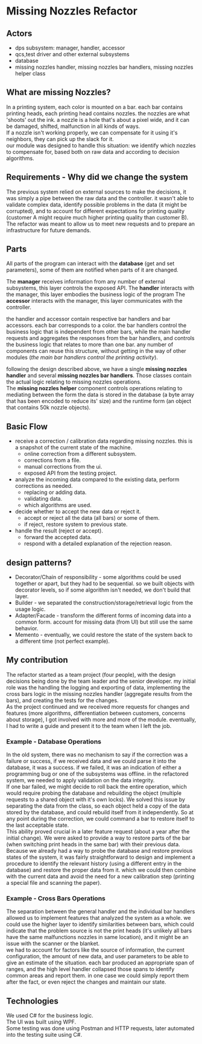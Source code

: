 # Missing Nozzles Refactor

## Actors

- dps subsystem: manager, handler, accessor
- qcs,test driver and other external subsystems
- database
- missing nozzles handler, missing nozzles bar handlers, missing nozzles helper class

## What are missing Nozzles?

In a printing system, each color is mounted on a bar. each bar contains printing heads, each printing head contains nozzles. the nozzles are what 'shoots' out the ink. a nozzle is a hole that's about a pixel wide, and it can be damaged, shifted, malfunction in all kinds of ways.  
If a nozzle isn't working properly, we can compensate for it using it's neighbors, they can pick up the slack for it.  
our module was designed to handle this situation: we identify which nozzles to compensate for, based both on raw data and according to decision algorithms.

## Requirements - Why did we change the system

The previous system relied on external sources to make the decisions, it was simply a pipe between the raw data and the controller. it wasn't able to validate complex data, identify possible problems in the data (it might be corrupted), and to account for different expectations for printing quality (customer A might require much higher printing quality than customer B).  
The refactor was meant to allow us to meet new requests and to prepare an infrastructure for future demands.

## Parts

All parts of the program can interact with the **database** (get and set parameters), some of them are notified when parts of it are changed.

The **manager** receives information from any number of external subsystems, this layer controls the exposed API.
The **handler** interacts with the manager, this layer embodies the business logic of the program
The **accessor** interacts with the manager, this layer communicates with the controller.

the handler and accessor contain respective bar handlers and bar accessors. each bar corresponds to a color. the bar handlers control the business logic that is independent from other bars, while the main handler requests and aggregates the responses from the bar handlers, and controls the business logic that relates to more than one bar. any number of components can reuse this structure, without getting in the way of other modules (_the main bar handlers control the printing activity_).

following the design described above, we have a single **missing nozzles handler** and several **missing nozzles bar handlers**. Those classes contain the actual logic relating to missing nozzles operations.  
The **missing nozzles helper** component controls operations relating to mediating between the form the data is stored in the database (a byte array that has been encoded to reduce its' size) and the runtime form (an object that contains 50k nozzle objects).

## Basic Flow

- receive a correction / calibration data regarding missing nozzles. this is a snapshot of the current state of the machine.
  - online correction from a different subsystem.
  - corrections from a file.
  - manual corrections from the ui.
  - exposed API from the testing project.
- analyze the incoming data compared to the existing data, perform corrections as needed.
  - replacing or adding data.
  - validating data.
  - which algorithms are used.
- decide whether to accept the new data or reject it.
  - accept or reject all the data (all bars) or some of them.
  - if reject, restore system to previous state.
- handle the result (reject or accept).
  - forward the accepted data.
  - respond with a detailed explanation of the rejection reason.

## design patterns?

- Decorator/Chain of responsibility - some algorithms could be used together or apart, but they had to be sequential. so we built objects with decorator levels, so if some algorithm isn't needed, we don't build that layer.
- Builder - we separated the construction/storage/retrieval logic from the usage logic.
- Adapter/Facade - transform the different forms of incoming data into a common form. account for missing data (from UI) but still use the same behavior.
- Memento - eventually, we could restore the state of the system back to a different time (not perfect example).

## My contribution

The refactor started as a team project (four people), with the design decisions being done by the team leader and the senior developer. my initial role was the handling the logging and exporting of data, implementing the cross bars logic in the missing nozzles handler (aggregate results from the bars), and creating the tests for the changes.  
As the project continued and we received more requests for changes and features (more algorithms, differentiation between customers, concerns about storage), I got involved with more and more of the module. eventually, I had to write a guide and present it to the team when I left the job.

### Example - Database Operations

In the old system, there was no mechanism to say if the correction was a failure or success, if we received data and we could parse it into the database, it was a success. if we failed, it was an indication of either a programming bug or one of the subsystems was offline. in the refactored system, we needed to apply validation on the data integrity.  
If one bar failed, we might decide to roll back the entire operation, which would require probing the database and rebuilding the object (multiple requests to a shared object with it's own locks). We solved this issue by separating the data from the class, so each object held a copy of the data stored by the database, and could rebuild itself from it independently. So at any point during the correction, we could command a bar to restore itself to the last acceptable state.  
This ability proved crucial in a later feature request (about a year after the initial change). We were asked to provide a way to restore parts of the bar (when switching print heads in the same bar) with their previous data. Because we already had a way to probe the database and restore previous states of the system, it was fairly straightforward to design and implement a procedure to identify the relevant history (using a different entry in the database) and restore the proper data from it. which we could then combine with the current data and avoid the need for a new calibration step (printing a special file and scanning the paper).

### Example - Cross Bars Operations

The separation between the general handler and the individual bar handlers allowed us to implement features that analyzed the system as a whole. we could use the higher layer to identify similarities between bars, which could indicate that the problem source is not the print heads (it's unlikely all bars have the same malfunctions nozzles in same location), and it might be an issue with the scanner or the blanket.  
we had to account for factors like the source of information, the current configuration, the amount of new data, and user parameters to be able to give an estimate of the situation. each bar produced an appropriate span of ranges, and the high level handler collapsed those spans to identify common areas and report them. in one case we could simply report them after the fact, or even reject the changes and maintain our state.

## Technologies

We used C# for the business logic.  
The UI was built using WPF.  
Some testing was done using Postman and HTTP requests, later automated into the testing suite using C#.
